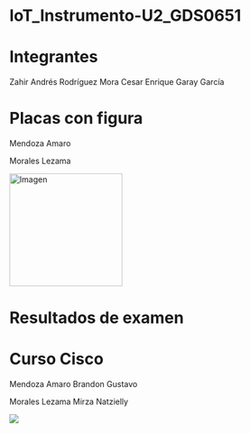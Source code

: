 # IoT_Instrumento-U2_GDS0651

# Integrantes
Zahir Andrés Rodríguez Mora
Cesar Enrique Garay García


# Placas con figura

Mendoza Amaro

Morales Lezama

<div style="display: flex; align-items: center;">
  <img src="" width="200" alt="Imagen">
</div>

# Resultados de examen

# Curso Cisco

Mendoza Amaro Brandon Gustavo

Morales Lezama Mirza Natzielly

<img src="https://github.com/user-attachments/assets/83f5594e-5c31-4b7b-9bab-a96ec4bc793b"/>
